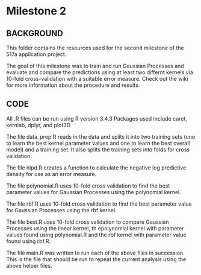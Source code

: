 Milestone 2
===========

BACKGROUND
------

This folder contains the resources used for the second milestone of the 517a application project. 

The goal of this milestone was to train and run Gaussian Processes and evaluate and compare the predictions using at least two differnt kernels via 10-fold cross-validation with a suitable error measure. Check out the wiki for more information about the procedure and results.

CODE
------

All .R files can be run using R version 3.4.3
Packages used include caret, kernlab, dplyr, and plot3D

The file data_prep.R reads in the data and splits it into two training sets (one to learn the best kernel parameter values and one to learn the best overall model) and a training set. It also splits the training sets into folds for cross validation.

The file nlpd.R creates a function to calculate the negative log predictive density for use as an error measure.

The file polynomial.R uses 10-fold cross validation to find the best parameter values for Gaussian Processes using the polynomial kernel.

The file rbf.R uses 10-fold cross validation to find the best parameter value for Gaussian Processes using the rbf kernel.

The file best.R uses 10-fold cross validation to compare Gaussian Processes using the linear kernel, th epolynomial kernel with parameter values found using polynomial.R and the rbf kernel with parameter value found using rbf.R.

The file main.R was written to run each of the above files in succession. This is the file that should be run to repeat the current analysis using the above helper files.
